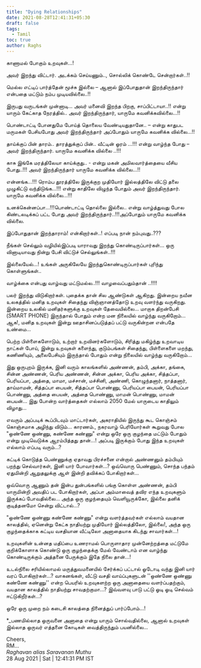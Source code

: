 ```yaml
---
title: "Dying Relationships"
date: 2021-08-28T12:41:31+05:30
draft: false
tags:
  - Tamil
toc: true
author: Raghs
---
```


காணாமல் போகும்  உறவுகள்...!

அவர் இறந்து விட்டார். அடக்கம் செய்யணும்.., சொல்லிக் கொண்டே சென்றார்கள்..!!

மெல்ல எட்டிப் பார்த்தேன் மூச்சு இல்லை – ஆனால் இப்போதுதான் இறந்திருந்தார் என்பதை மட்டும் நம்ப முடியவில்லை..!!

இருபது வருடங்கள் முன்னாடி... அவர் மனைவி இறந்த பிறகு, சாப்பிட்டாயா..!! என்று யாரும் கேட்காத நேரத்தில்.. அவர் இறந்திருந்தார், யாருமே கவனிக்கவில்லை...!!

<!--more-->

பொண்டாட்டி போனதுமே போய்த் தொலைய வேண்டியதுதானே.. – என்று காதுபட மருமகள் பேசியபோது அவர் இறந்திருந்தார் அப்போதும் யாருமே கவனிக்க வில்லை...!!

தாய்க்குப் பின் தாரம்.. தாரத்துக்குப் பின்.. வீட்டின் ஓரம் ...!!! என்று வாழ்ந்த போது – அவர் இறந்திருந்தார். யாருமே கவனிக்க வில்லை ..!!!

காசு இங்கே மரத்திலேயா காய்க்குது.. - என்று மகன் அமிலவார்த்தையை வீசிய போது..!!! அவர் இறந்திருந்தார் யாருமே கவனிக்க வில்லை...!!

என்னங்க...!!! ரொம்ப தூரத்திலே இருக்குற முதியோர் இல்லத்திலே விட்டு தலை முழுகிட்டு வந்திடுங்க...!!! என்று காதிலே விழுந்த போதும் அவர் இறந்திருந்தார். யாருமே கவனிக்க வில்லை...!!!

உனக்கென்னப்பா...!!!பொண்டாட்டி தொல்லை இல்லை.. என்று வாழ்த்துவது போல கிண்டலடிக்கப் பட்ட போது அவர் இறந்திருந்தார்..!!!அப்போதும் யாருமே கவனிக்க வில்லை.

இப்போதுதான் இறந்தாராம்! என்கிறார்கள்..!
எப்படி நான் நம்புவது..???

நீங்கள் செல்லும் வழியில்இப்படி யாராவது இறந்து கொண்டிருப்பார்கள்...
ஒரு வினாடியாவது நின்று பேசி விட்டுச் செல்லுங்கள்..!!!

இல்லையேல்...!
உங்கள் அருகிலேயே இறந்துகொண்டிருப்பார்கள் புரிந்து கொள்ளுங்கள்..

வாழ்க்கை என்பது வாழ்வது மட்டுமல்ல..!!!
வாழவைப்பதும்தான் ..!!!!

பலர் இறந்து விடுகிறார்கள். புதைக்க தான் சில ஆண்டுகள் ஆகிறது. இன்றைய நவீன உலகத்தில் மனித உறவுகள் சிதைந்து விஞ்ஞானத்தோடு உறவு வளர்ந்து வருகிறது. இன்றைய உலகில் மனிதர்களுக்கு உறவுகள் தேவையில்லை... மாறாக திறன்பேசி (SMART PHONE) இருந்தால் போதும் என்ற மன நிலையில் வாழ்ந்து வருகிறோம்... ஆக!, மனித உறவுகள் இன்று ஊதாசினப்படுத்தப் பட்டு வருகின்றன என்பதே உண்மை...

பெற்ற பிள்ளைகளோடும், உற்றார் உறவினர்களோடும், சிரித்து மகிழ்ந்து உறவாடிய நாட்கள் போய், இன்று உறவுகள் களைந்து, குடும்பங்கள் சிதைந்து, பிள்ளைகளை மறந்து, கணிணியும், அலைபேசியும் இருந்தால் போதும் என்று நிலையில் வாழ்ந்து வருகிறோம்...

இது ஒருபுறம் இருக்க, இனி வரும் காலங்களில் அண்ணன், தம்பி, அக்கா, தங்கை, சின்ன அண்ணன், பெரிய அண்ணன், சின்ன அக்கா, பெரிய அக்கா, சித்தப்பா, பெரியப்பா, அத்தை, மாமா, மச்சான், மச்சினி, அண்ணி, கொழுந்தனார், நாத்தனார், தாய்மாமன், சித்தப்பா பையன், சித்தப்பா பொண்ணு, பெரியப்பா பையன், பெரியப்பா பொண்ணு, அத்தை பையன், அத்தை பொண்ணு, மாமன் பொண்ணு, மாமன் பையன்... இது போன்ற வார்த்தைகள் எல்லாம் 2050 மேல் யாருடைய காதிலும் விழாது...

எவரும் அப்படிக் கூப்பிடவும் மாட்டார்கள், அகராதியில் இருந்து கூட கொஞ்சம் கொஞ்சமாக அழிந்து விடும்... காரணம்., நகரவாழ் பெரியோர்கள் கூறுவது போல "ஒண்ணே ஒண்ணு, கண்ணே கண்ணு" என்று ஒரே ஒரு குழந்தை மட்டும் போதும் என்று முடிவெடுக்க ஆரம்பித்தது தான்...! அப்படி இருக்கும் போது இந்த உறவுகள் எல்லாம் எப்படி வரும்...?

கட்டிக் கொடுத்த பெண்ணுக்கு ஏதாவது பிரச்சனை என்றால் அண்ணனும் தம்பியும் பறந்து செல்வார்கள், இனி யார் போவார்கள்...? ஒவ்வொரு பெண்ணும், சொந்த பந்தம் ஏதுமின்றி ஆறுதலுக்கு ஆள் இன்றி தவிக்கப் போகிறார்கள்...

ஒவ்வொரு ஆணும் தன் இன்ப துன்பங்களில் பங்கு கொள்ள அண்ணன், தம்பி யாருமின்றி அவதிப் பட போகிறார்கள், அப்பா அம்மாவைத் தவிர எந்த உறவுகளும் இருக்கப் போவதில்லை...
அந்த ஒரு குழந்தையும் வெளியூருக்கோ, இல்லை தனிக் குடித்தனமோ சென்று விட்டால்...?

"ஒண்ணே ஒண்ணு கண்ணே கண்ணு" என்று வளர்த்தவர்கள் எல்லாம் வயதான காலத்தில், ஏனென்று கேட்க நாதியற்று முதியோர் இல்லத்திலோ, இல்லை!, அந்த ஒரு குழந்தைக்காக கட்டிய வசதியான வீட்டிலோ அனாதையாக கிடந்து சாவார்கள்...! 

உறவுகளின் உன்னத மதிப்பை உணராமல் பொருளாதார முன்னேற்றத்தை மட்டுமே குறிக்கோளாக கொண்டு ஒரு குழந்தைக்கு மேல் வேண்டாம் என வாழ்ந்து கொண்டிருக்கும் அத்தனை பேருக்கும் இதே நிலை தான்...! 

உடல்நிலை சரியில்லாமல் மருத்துவமனையில் சேர்க்கப் பட்டால் ஓடோடி வந்து இனி யார் வரப் போகிறார்கள்...? வாகனங்கள், வீட்டு வசதி வாய்ப்புகளுடன் ''ஒண்ணே ஒண்ணு கண்ணே கண்ணு'' என்ற பெயரில் உறவுகளற்ற ஒரு அனாதையை வளர்ப்பதற்கும், வயதான காலத்தில் நாதியற்று சாவதற்குமா...? இவ்வளவு பாடு பட்டு ஓடி ஓடி செல்வம் ஈட்டுகிறீர்கள்...?

ஒரே ஒரு முறை நம் கடைசி காலத்தை நினைத்துப் பார்ப்போம்...!

*_பணமில்லாத ஒருவனை அனாதை என்று யாரும் சொல்வதில்லை, ஆனால் உறவுகள் இல்லாத ஒருவர் எத்தனை கோடிகள் வைத்திருந்தும் பயனில்லை...


Cheers,\
RM...\
_Raghavan alias Saravanan Muthu_\
28 Aug 2021 | Sat | 12:41:31 PM IST
